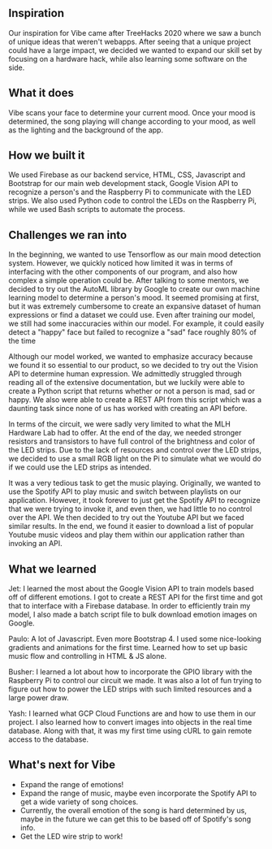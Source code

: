 ## Inspiration
Our inspiration for Vibe came after TreeHacks 2020 where we saw a bunch of unique ideas that weren't webapps. After seeing that a unique project could have a large impact, we decided we wanted to expand our skill set by focusing on a hardware hack, while also learning some software on the side.

## What it does
Vibe scans your face to determine your current mood. Once your mood is determined, the song playing will change according to your mood, as well as the lighting and the background of the app.

## How we built it
We used Firebase as our backend service, HTML, CSS, Javascript and Bootstrap for our main web development stack, Google Vision API to recognize a person's and the Raspberry Pi to communicate with the LED strips. We also used Python code to control the LEDs on the Raspberry Pi, while we used Bash scripts to automate the process.

## Challenges we ran into
In the beginning, we wanted to use Tensorflow as our main mood detection system. However, we quickly noticed how limited it was in terms of interfacing with the other components of our program, and also how complex a simple operation could be. After talking to some mentors, we decided to try out the AutoML library by Google to create our own machine learning model to determine a person's mood. It seemed promising at first, but it was extremely cumbersome to create an expansive dataset of human expressions or find a dataset we could use. Even after training our model, we still had some inaccuracies within our model. For example, it could easily detect a "happy" face but failed to recognize a "sad" face roughly 80% of the time

Although our model worked, we wanted to emphasize accuracy because we found it so essential to our product, so we decided to try out the Vision API to determine human expression. We admittedly struggled through reading all of the extensive documentation, but we luckily were able to create a Python script that returns whether or not a person is mad, sad or happy. We also were able to create a REST API from this script which was a daunting task since none of us has worked with creating an API before.

In terms of the circuit, we were sadly very limited to what the MLH Hardware Lab had to offer. At the end of the day, we needed stronger resistors and transistors to have full control of the brightness and color of the LED strips. Due to the lack of resources and control over the LED strips, we decided to use a small RGB light on the Pi to simulate what we would do if we could use the LED strips as intended.

It was a very tedious task to get the music playing. Originally, we wanted to use the Spotify API to play music and switch between playlists on our application. However, it took forever to just get the Spotify API to recognize that we were trying to invoke it, and even then, we had little to no control over the API. We then decided to try out the Youtube API but we faced similar results. In the end, we found it easier to download a list of popular Youtube music videos and play them within our application rather than invoking an API.

## What we learned
Jet: I learned the most about the Google Vision API to train models based off of different emotions. I got to create a REST API for the first time and got that to interface with a Firebase database. In order to efficiently train my model, I also made a batch script file to bulk download emotion images on Google.

Paulo: A lot of Javascript. Even more Bootstrap 4. I used some nice-looking gradients and animations for the first time. Learned how to set up basic music flow and controlling in HTML & JS alone.

Busher: I learned a lot about how to incorporate the GPIO library with the Raspberry Pi to control our circuit we made. It was also a lot of fun trying to figure out how to power the LED strips with such limited resources and a large power draw.

Yash:  I learned what GCP Cloud Functions are and how to use them in our project. I also learned how to convert images into objects in the real time database. Along with that, it was my first time using cURL to gain remote access to the database.

## What's next for Vibe
- Expand the range of emotions!
- Expand the range of music, maybe even incorporate the Spotify API to get a wide variety of song choices.
- Currently, the overall emotion of the song is hard determined by us, maybe in the future we can get this to be based off of Spotify's song info.
- Get the LED wire strip to work!
